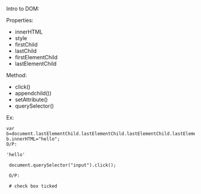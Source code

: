 Intro to DOM:

Properties:

* innerHTML
* style
* firstChild
* lastChild
* firstElementChild
* lastElementChild

Method:

* click()
* appendchild())
* setAttribute()
* querySelector()
 
Ex:
    
    var b=document.lastElementChild.lastElementChild.lastElementChild.lastElementChild;
    b.innerHTML="hello";
    O/P:

    'hello'

     document.querySelector("input").click();

     O/P:

     # check box ticked
      

